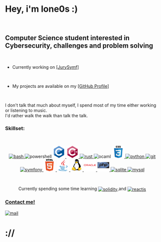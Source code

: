 # Hey, i'm lone0s :) 
<br />

## Computer Science student interested in Cybersecurity, challenges and problem solving
<br />

- Currently working on [[JurySymf]](https://github.com/lone0s/JurySymf)
<br />

- My projects are available on my [[GitHub Profile]](https://github.com/lone0s?tab=repositories)
<br />

I don't talk that much about myself, I spend most of my time either working or listening to music. 
<br />
I'd rather walk the walk than talk the talk.
<br />

### Skillset:
<br />
<p align="center"> 
<a href="https://www.gnu.org/software/bash/" target="_blank" rel="noreferrer"> 
<img src="https://www.vectorlogo.zone/logos/gnu_bash/gnu_bash-icon.svg" alt="bash" width="40" height="40"/> 
</a> 
<img src="https://www.cloudsma.com/wp-content/uploads/2018/05/powershell-e1525794127153.png" alt="powershell" width="40" height="40"/> 
</a> 
<a href="https://www.cprogramming.com/" target="_blank" rel="noreferrer"> 
<img src="https://raw.githubusercontent.com/devicons/devicon/master/icons/c/c-original.svg" alt="c" width="40" height="40"/> 
</a> 
<a href="https://www.w3schools.com/cpp/" target="_blank" rel="noreferrer"> 
<img src="https://raw.githubusercontent.com/devicons/devicon/master/icons/cplusplus/cplusplus-original.svg" alt="cplusplus" width="40" height="40"/>
</a>
<a href="https://www.rust-lang.org/fr" target="_blank" rel="noreferrer"> 
<img src="https://upload.wikimedia.org/wikipedia/commons/2/20/Rustacean-orig-noshadow.svg" alt="rust" width="40" height="40"/> 
</a>  
<img src="https://cdn.jsdelivr.net/gh/devicons/devicon/icons/ocaml/ocaml-original-wordmark.svg" alt="ocaml" width="40" height="40"/> 
</a> 
<a href="https://www.w3schools.com/css/" target="_blank" rel="noreferrer"> 
<img src="https://raw.githubusercontent.com/devicons/devicon/master/icons/css3/css3-original-wordmark.svg" alt="css3" width="40" height="40"/> 
</a> 
<a href="https://www.python.org/" target="_blank" rel="noreferrer"> 
<img src="https://upload.wikimedia.org/wikipedia/commons/thumb/c/c3/Python-logo-notext.svg/2048px-Python-logo-notext.svg.png" alt="python" width="40" height="40"/> 
</a> 
<a href="https://git-scm.com/" target="_blank" rel="noreferrer"> 
<img src="https://www.vectorlogo.zone/logos/git-scm/git-scm-icon.svg" alt="git" width="40" height="40"/> 
</a> 
<a href="https://flutter.dev" target="_blank" rel="noreferrer"> 
<img src="https://cdn.worldvectorlogo.com/logos/symfony.svg" alt="symfony" width="40" height="40"/> 
</a> 
<a href="https://www.w3.org/html/" target="_blank" rel="noreferrer"> 
<img src="https://raw.githubusercontent.com/devicons/devicon/master/icons/html5/html5-original-wordmark.svg" alt="html5" width="40" height="40"/> 
</a> 
<a href="https://www.java.com" target="_blank" rel="noreferrer"> 
<img src="https://raw.githubusercontent.com/devicons/devicon/master/icons/java/java-original.svg" alt="java" width="40" height="40"/> 
</a> 
<a href="https://www.linux.org/" target="_blank" rel="noreferrer"> 
<img src="https://raw.githubusercontent.com/devicons/devicon/master/icons/linux/linux-original.svg" alt="linux" width="40" height="40"/> 
</a> 
<a href="https://www.oracle.com/" target="_blank" rel="noreferrer"> 
<img src="https://raw.githubusercontent.com/devicons/devicon/master/icons/oracle/oracle-original.svg" alt="oracle" width="40" height="40"/> 
</a> 
<a href="https://www.php.net" target="_blank" rel="noreferrer"> 
<img src="https://raw.githubusercontent.com/devicons/devicon/master/icons/php/php-original.svg" alt="php" width="40" height="40"/> 
</a> 
<a href="https://www.sqlite.org/" target="_blank" rel="noreferrer"> 
<img src="https://www.vectorlogo.zone/logos/sqlite/sqlite-icon.svg" alt="sqlite" width="40" height="40"/> 
</a> 
<a href="https://www.mysql.com/fr/" target="_blank" rel="noreferrer"> 
<img src="https://icons-for-free.com/iconfiles/png/512/development+logo+mysql+icon-1320184807686758112.png" alt="mysql" width="40" height="40"/> 
</a> 
</p>

<br />

<p align = "center">
Currently spending some time learning <a href = "https://docs.soliditylang.org/en/v0.8.15/" target = "blank" rel = "noreferrer"> <img src = "https://cryptoast.fr/wp-content/webp-express/webp-images/doc-root/wp-content/uploads/2019/04/solidity-300x300.png" alt= "solidity" width = "40" height = "40" align = "center"/> </a>and <a href = "https://fr.reactjs.org/" target = "blank" rel = "noreferrer"> <img src = "https://upload.wikimedia.org/wikipedia/commons/thumb/4/4a/Font_Awesome_5_brands_react.svg/1200px-Font_Awesome_5_brands_react.svg.png" alt= "reactjs" width = "40" height = "40" align = "center"/>
</p>

### Contact me!

<p align="left">
<a href="mailto: loneos1337@gmail.com" target="blank"><img align="center" src="https://upload.wikimedia.org/wikipedia/commons/thumb/4/4f/New-email-envelope-back-symbol-in-circular-outlined-button.svg/2048px-New-email-envelope-back-symbol-in-circular-outlined-button.svg.png" alt="mail" height="40" width="40" /></a>

</p>


# ://
